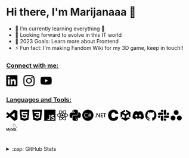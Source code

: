 # Hi there, I'm Marijanaaa 👋 
 
- 🌱 I’m currently learning everything 🤣
- 👯 Looking forward to evolve in this IT world
- 🥅 2023 Goals: Learn more about Frontend
- ⚡ Fun fact: I'm making Fandom Wiki for my 3D game, keep in touch!!
 
### <ins>Connect with me:</ins>

 [<img src='img/linkedin.svg' width='30'>](https://linkedin.com/in/marijana-vranjes)
 &nbsp;&nbsp;
 [<img src='img/instagram.svg' width='30'>](https://instagram.com/marijana_vranjes)
 &nbsp;&nbsp;
 [<img src='img/youtube.svg' width='30'>](https://youtube.com/@marijanavranjes)

### <ins>Languages and Tools:</ins>

 <img src='img/visualstudiocode.svg' width='30'> <img src='img/html5.svg' width='30'>
<img src='img/css3.svg' width='30'>
<img src='img/javascript.svg' width='30'>
<img src='img/react.svg' width='30'>
<img src='img/python.svg' width='30'>
<img src='img/csharp.svg' width='30'>
<img src='img/dotnet.svg' width='30'>
<img src='img/c.svg' width='30'>
<img src='img/unity.svg' width='30'>
<img src='img/discord.svg' width='30'>
<img src='img/github.svg' width='30'>
<img src='img/slack.svg' width='30'>
<img src='img/asana.svg' width='30'>
<img src='img/mysql.svg' width='30'>

<br>
<details>
 
 <summary>:zap: GitHub Stats</summary>
 
  <img align="left" alt="marijana-vranjes's GitHub Stats" src="https://github-readme-stats.vercel.app/api?username=marijana-vranjes&show_icons=true&hide_border=false&title_color=80bfff&icon_color=8080ff&bg_color=1a1a1a&text_color=c5dbec&border_color=c5dbec" />
</details>
